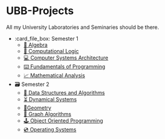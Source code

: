 # UBB-Projects

All my University Laboratories and Seminaries should be there.

<ul>
  <li>:card_file_box: Semester 1
    <ul>
      <li>
        <a href = "https://github.com/BogdanModolea/UBB-Projects/tree/main/Semester%201/Algebra">
          🧮 Algebra
        </a>
      </li>
      <li>
        <a href = "https://github.com/BogdanModolea/UBB-Projects/tree/main/Semester%201/Computational%20Logic">
          🧩 Computational Logic
        </a>
      </li>
      <li>
        <a href = "https://github.com/BogdanModolea/UBB-Projects/tree/main/Semester%201/Computer%20Systems%20Architecture">
          💻 Computer Systems Architecture
        </a>
      </li>
      <li>
        <a href = "https://github.com/BogdanModolea/UBB-Projects/tree/main/Semester%201/Fundamentals%20of%20Programming">
          ⌨️ Fundamentals of Programming
        </a>
      </li>
      <li>
        <a href = "https://github.com/BogdanModolea/UBB-Projects/tree/main/Semester%201/Mathematical%20Analysis">
          📈 Mathematical Analysis
        </a>
      </li>
    </ul>
  </li>
  <li>🗃️ Semester 2  
    <ul>
      <li>
        <a href = "#">
          🌲 Data Structures and Algorithms
        </a>
      </li>
      <li>
        <a href = "#">
          ⏳ Dynamical Systems
        </a>
      </li>
      <li>
        <a href = "#">
          📐Geometry
        </a>
      </li>
      <li>
        <a href = "#">
           🥇 Graph Algorithms
        </a>
      </li>
      <li>
        <a href = "#">
           🕹️ Object Oriented Programming
        </a>
      </li>
      <li>
        <a href = "#">
           💿 Operating Systems
        </a>
      </li>
    </ul>
  </li>
</ul>
